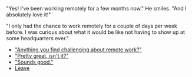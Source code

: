 "Yes! I've been working remotely for a few months now." He smiles. "And I absolutely love it!"

"I only had the chance to work remotely for a couple of days per week before. I was curious about what it would be like not having to show up at some headquarters ever."

- ["Anything you find challenging about remote work?"](remote-challenges.md)
- ["Pretty great, isn't it?"](remote-benefits.md)
- ["Sounds good."](questions.md)
- [Leave](leave.md)